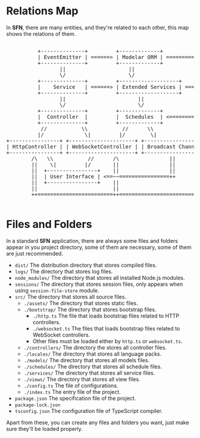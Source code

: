 # Relations Map

In **SFN**, there are many entities, and they're related to each other, this 
map shows the relations of them.

<pre>

          +--------------+         +-------------+
          | EventEmitter | ======> | Modelar ORM | ==============++
          +--------------+         +-------------+               ||
                 ||                    ||                        ||
                 \/                    \/                        ||
          +--------------+         +-------------------+         ||
          |    Service   | ======> | Extended Services | =====>  ||
          +--------------+         +-------------------+         ||
                 ||                       ||                     ||
                 \/                       \/                     ||
          +--------------+         +-------------+               ||
          |  Controller  |         |  Schedules  | <=============++
          +--------------+         +-------------+               ||
           //           \\           //      \\                  ||
          |/             \|         |/        \|                 ||
+----------------+ +---------------------+ +-------------------+ ||
| HttpController | | WebSocketController | | Broadcast Channel | ||
+----------------+ +---------------------+ +-------------------+ ||
        /\   \\           //      /\                ||           ||
        ||    \|         |/       ||                ||           ||
        ||  +----------------+    ||                ||           ||
        ||  | User Interface | <==~~================++           ||
        ||  +----------------+    ||                             ||
        ||                        ||                             ||
        ++========================++=============================++

</pre>

# Files and Folders

In a standard **SFN** application, there are always some files and folders 
appear in you project directory, some of them are necessary, some of them are 
just recommended.

- `dist/` The distribution directory that stores compiled files.
- `logs/` The directory that stores log files.
- `node_modules/` The directory that stores all installed Node.js modules.
- `sessions/` The directory that stores session files, only appears when using 
    `session-file-store` module.
- `src/` The directory that stores all source files.
    - `./assets/` The directory that stores static files.
    - `./bootstrap/` The directory that stores bootstrap files.
        - `./http.ts` The file that loads bootstrap files related to HTTP 
            controllers.
        - `./websocket.ts`  The files that loads bootstrap files related to 
            WebSocket controllers.
        - Other files must be loaded either by `http.ts` or `websocket.ts`.
    - `./controllers/` The directory the stores all controller files.
    - `./locales/` The directory that stores all language packs.
    - `./models/` The directory that stores all models files.
    - `./schedules/` The directory that stores all schedule files.
    - `./services/` The directory that stores all service files.
    - `./views/` The directory that stores all view files.
    - `./config.ts` The file of configurations.
    - `./index.ts` The entry file of the project.
- `package.json` The specification file of the project.
- `package-lock.json`
- `tsconfig.json` The configuration file of TypeScript compiler.

Apart from these, you can create any files and folders you want, just make 
sure they'll be loaded properly.